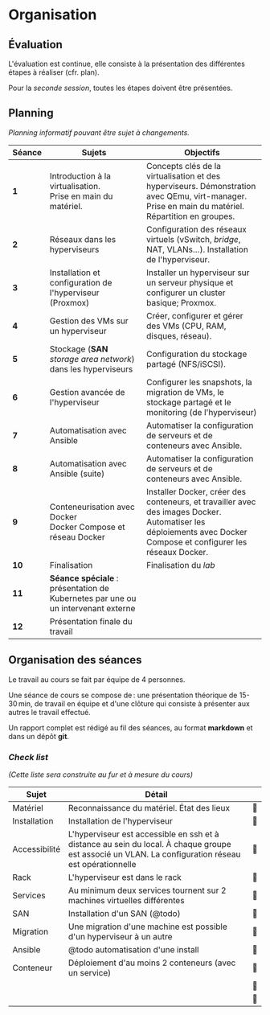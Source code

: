 # Organisation

## Évaluation 

L'évaluation est continue, elle consiste à la présentation des différentes étapes à réaliser (cfr. plan).

Pour la _seconde session_, toutes les étapes doivent être présentées. 

## Planning

_Planning informatif pouvant être sujet à changements._

| **Séance** | **Sujets** |  **Objectifs**                     |
|------------|------------|------------------------------------|
| **1**       | Introduction à la virtualisation.<br/> Prise en main du matériel.  | Concepts clés de la virtualisation et des hyperviseurs. Démonstration avec QEmu, virt-manager. Prise en main du matériel. Répartition en groupes.|
| **2**       | Réseaux dans les hyperviseurs |Configuration des réseaux virtuels (vSwitch, _bridge_, NAT, VLANs…). Installation de l'hyperviseur. |
| **3**       | Installation et configuration de l'hyperviseur (Proxmox) | Installer un hyperviseur sur un serveur physique et configurer un cluster basique; Proxmox.|
| **4**       | Gestion des VMs sur un hyperviseur           | Créer, configurer et gérer des VMs (CPU, RAM, disques, réseau). |
| **5**       | Stockage (**SAN** _storage area network_)  dans les hyperviseurs | Configuration du stockage partagé (NFS/iSCSI).|
| **6**       | Gestion avancée de l'hyperviseur      | Configurer les snapshots, la migration de VMs, le stockage partagé et le monitoring (de l'hyperviseur) |
| **7**       | Automatisation avec Ansible            | Automatiser la configuration de serveurs et de conteneurs avec Ansible. |
| **8**       | Automatisation avec Ansible (suite)       | Automatiser la configuration de serveurs et de conteneurs avec Ansible. |
| **9**       | Conteneurisation avec Docker<br/>Docker Compose et réseau Docker          | Installer Docker, créer des conteneurs, et travailler avec des images Docker. Automatiser les déploiements avec Docker Compose et configurer les réseaux Docker. |
| **10**      | Finalisation | Finalisation du _lab_|
| **11**      | **Séance spéciale** : présentation de Kubernetes par une ou un intervenant externe ||
|**12**       | Présentation finale du travail ||

## Organisation des séances

Le travail au cours se fait par équipe de 4 personnes. 

Une séance de cours se compose de : une présentation théorique de 15-30 min, de travail en équipe et d'une clôture qui consiste à présenter aux autres le travail effectué. 

Un rapport complet est rédigé au fil des séances, au format **markdown**  et dans un dépôt **git**. 

### *Check list* 

_(Cette liste sera construite au fur et à mesure du cours)_

|Sujet          | Détail                    ||
|--             |--                         |--|
|Matériel       |Reconnaissance du matériel. État des lieux| 🔲 |
|Installation   |Installation de l'hyperviseur| 🔲 |
|Accessibilité  |L'hyperviseur est accessible en ssh et à distance au sein du local. À chaque groupe est associé un VLAN.  La configuration réseau est opérationnelle| 🔲 |
|Rack           |L'hyperviseur est dans le rack | 🔲 |
|Services       |Au minimum deux services tournent sur 2 machines virtuelles différentes | 🔲 |
|SAN            |Installation d'un SAN (@todo)  | 🔲 |
|Migration      |Une migration d'une machine est possible d'un hyperviseur à un autre| 🔲 |
|Ansible        |@todo automatisation d'une install| 🔲 |
|Conteneur      |Déploiement d'au moins 2 conteneurs (avec un service)| 🔲 |
|   || 🔲 |
|   || 🔲 |



